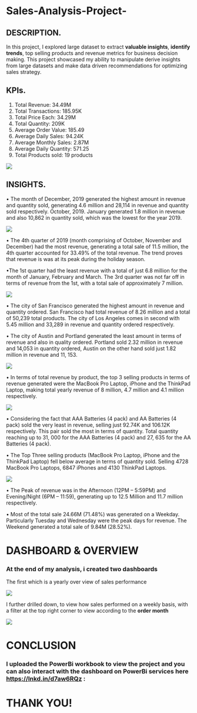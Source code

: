 # Sales-Analysis-Project-


## DESCRIPTION.
In this project, I explored large dataset to extract **valuable insights**, **identify trends**, top selling products and revenue metrics for business decision making. This project showcased my ability to manipulate derive insights from large datasets and make data driven recommendations for optimizing sales strategy. 

## KPIs. 
1. Total Revenue: 34.49M
2. Total Transactions: 185.95K
3. Total Price Each: 34.29M
4. Total Quantity: 209K
5. Average Order Value: 185.49
6. Average Daily Sales: 94.24K
7. Average Monthly Sales: 2.87M
8. Average Daily Quantity: 571.25
9.  Total Products sold: 19 products
    
![](KPIs.jpg)

## INSIGHTS.
•	The month of December, 2019 generated the highest amount in revenue and quantity sold, generating 4.6 million and 28,114 in revenue and quantity sold respectively. October, 2019. January generated 1.8 million in revenue and also 10,862 in quantity sold, which was the lowest for the year 2019.

![](Revenue_&_Quantity_by_Month.jpg)

•	The 4th quarter of 2019 (month comprising of October, November and December) had the most revenue, generating a total sale of 11.5 million, the 4th quarter accounted for 33.49% of the total revenue.  The trend proves that revenue is was at its peak during the holiday season. 

 •The 1st quarter had the least revenue with a total of just 6.8 million for the month of January, February and March. The 3rd quarter was not far off in terms of revenue from the         1st, with a total sale of approximately 7 million. 
  
![](Total_Revenue_by_Quater.jpg)

•	The city of San Francisco generated the highest amount in revenue and quantity ordered. San Francisco had total revenue of 8.26 million and a total of 50,239 total products. The city of Los Angeles comes in second with 5.45 million and 33,289 in revenue and quantity ordered respectively.

  • The city of Austin and Portland generated the least amount in terms of revenue and also in quality ordered. Portland sold 2.32 million in revenue and 14,053 in quantity                  ordered, Austin on the other hand sold just 1.82 million in revenue and 11, 153.

![](Revenue_by_City.jpg)

•	In terms of total revenue by product, the top 3 selling products in terms of revenue generated were the MacBook Pro Laptop, iPhone and the ThinkPad Laptop, making total yearly revenue of 8 million, 4.7 million and 4.1 million respectively. 

![](Revenue_by_Products.jpg)

•	Considering the fact that AAA Batteries (4 pack) and AA Batteries (4 pack) sold the very least in revenue, selling just 92.74K and 106.12K respectively. This pair sold the most in terms of quantity. Total quantity reaching up to 31, 000 for the AAA Batteries (4 pack) and 27, 635 for the AA Batteries (4 pack).

  •	The Top Three selling products (MacBook Pro Laptop, iPhone and the ThinkPad Laptop) fell below average in terms of quantity sold. Selling 4728 MacBook Pro Laptops, 6847 iPhones and     4130 ThinkPad Laptops. 

 ![](Total_Quantity_by_Products.jpg) 

•	The Peak of revenue was in the Afternoon (12PM – 5:59PM) and Evening/Night (6PM – 11:59), generating up to 12.5 Million and 11.7 million respectively. 

•	Most of the total sale 24.66M (71.48%) was generated on a Weekday. Particularly Tuesday and Wednesday were the peak days for revenue. The Weekend generated a total sale of 9.84M (28.52%). 

# DASHBOARD & OVERVIEW 
### At the end of my analysis, i created two dashboards 
The first which is a yearly over view of sales performance

![](Sales_Analysis_Dashboard.jpg)

I further drilled down, to view how sales performed on a weekly basis, with a filter at the top right corner to view according to the **order month**

![](Sales_Analysis_Dashboard_2.jpg)

# CONCLUSION 
### I uploaded the PowerBi workbook to view the project and you can also interact with the dashboard on PowerBi services here https://lnkd.in/d7aw6RQz : 

# THANK YOU!
